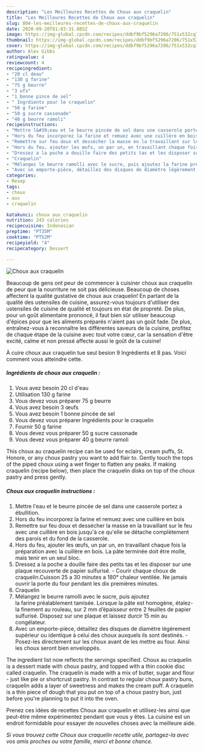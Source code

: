 ```yaml
---
description: "Les Meilleures Recettes de Choux aux craquelin"
title: "Les Meilleures Recettes de Choux aux craquelin"
slug: 804-les-meilleures-recettes-de-choux-aux-craquelin
date: 2020-09-20T01:03:31.885Z
image: https://img-global.cpcdn.com/recipes/ddbf9bf5296a7206/751x532cq70/choux-aux-craquelin-photo-principale-de-la-recette.jpg
thumbnail: https://img-global.cpcdn.com/recipes/ddbf9bf5296a7206/751x532cq70/choux-aux-craquelin-photo-principale-de-la-recette.jpg
cover: https://img-global.cpcdn.com/recipes/ddbf9bf5296a7206/751x532cq70/choux-aux-craquelin-photo-principale-de-la-recette.jpg
author: Alex Gibbs
ratingvalue: 4
reviewcount: 4
recipeingredient:
- "20 cl deau"
- "130 g farine"
- "75 g beurre"
- "3 ufs"
- "1 bonne pince de sel"
- " Ingrdients pour le craquelin"
- "50 g farine"
- "50 g sucre cassonade"
- "40 g beurre ramoli"
recipeinstructions:
- "Mettre l&#39;eau et le beurre pincée de sel dans une casserole portez a ébullition."
- "Hors du feu incorporez la farine et remuez avec une cuillère en bois"
- "Remettre sur feu doux et dessécher la masse en la travaillant sur le feu avec une cuillère en bois jusqu&#39;à ce qu&#39;elle se détache complètement des parois et du fond de la casserole."
- "Hors du feu, ajouter les œufs, un par un, en travaillant chaque fois la préparation avec la cuillère en bois. La pâte terminée doit être molle, mais tenir en un seul bloc."
- "Dressez a la poche a douille faire des petits tas et les disposer sur une plaque recouverte de papier sulfurisé. Courir chaque choux de craquelin.Cuisson 25 a 30 minutes a 180° chaleur ventilée. Ne jamais ouvrir la porte du four pendant les dix premières minutes."
- "Craquelin"
- "Mélangez le beurre ramolli avec le sucre, puis ajoutez la farine préalablement tamisée. Lorsque la pâte est homogène, étalez-la finement au rouleau, sur 2 mm d’épaisseur entre 2 feuilles de papier sulfurisé. Disposez sur une plaque et laissez durcir 15 min au congélateur."
- "Avec un emporte-pièce, détaillez des disques de diamètre légèrement supérieur ou identique à celui des choux auxquels ils sont destinés. Posez-les directement sur les choux avant de les mettre au four. Ainsi les choux seront bien enveloppés."
categories:
- Resep
tags:
- choux
- aux
- craquelin

katakunci: choux aux craquelin 
nutrition: 243 calories
recipecuisine: Indonesian
preptime: "PT35M"
cooktime: "PT52M"
recipeyield: "4"
recipecategory: Dessert

---
```



![Choux aux craquelin](https://img-global.cpcdn.com/recipes/ddbf9bf5296a7206/751x532cq70/choux-aux-craquelin-photo-principale-de-la-recette.jpg)

Beaucoup de gens ont peur de commencer à cuisiner choux aux craquelin de peur que la nourriture ne soit pas délicieuse. Beaucoup de choses affectent la qualité gustative de choux aux craquelin! En partant de la qualité des ustensiles de cuisine, assurez-vous toujours d'utiliser des ustensiles de cuisine de qualité et toujours en état de propreté. De plus, pour un goût alimentaire prononcé, il faut bien sûr utiliser beaucoup d'épices pour que les aliments préparés n'aient pas un goût fade. De plus, entraînez-vous à reconnaître les différentes saveurs de la cuisine, profitez de chaque étape de la cuisine avec tout votre cœur, car la sensation d'être excité, calme et non pressé affecte aussi le goût de la cuisine!

<!--inarticleads1-->

À cuire choux aux craquelin tue seul besion 9 Ingrédients et 8 pas. Voici comment vous atteindre cette.

##### Ingrédients de choux aux craquelin :

1. Vous avez besoin 20 cl d&#39;eau
1. Utilisation 130 g farine
1. Vous devez vous préparer 75 g beurre
1. Vous avez besoin 3 œufs
1. Vous avez besoin 1 bonne pincée de sel
1. Vous devez vous préparer  Ingrédients pour le craquelin
1. Fournir 50 g farine
1. Vous devez vous préparer 50 g sucre cassonade
1. Vous devez vous préparer 40 g beurre ramoli


This choux au craquelin recipe can be used for eclairs, cream puffs, St. Honore, or any choux pastry you want to add flair to. Gently touch the tops of the piped choux using a wet finger to flatten any peaks. If making craquelin (recipe below), then place the craquelin disks on top of the choux pastry and press gently. 

<!--inarticleads2-->

##### Choux aux craquelin instructions :

1. Mettre l&#39;eau et le beurre pincée de sel dans une casserole portez a ébullition.
1. Hors du feu incorporez la farine et remuez avec une cuillère en bois
1. Remettre sur feu doux et dessécher la masse en la travaillant sur le feu avec une cuillère en bois jusqu&#39;à ce qu&#39;elle se détache complètement des parois et du fond de la casserole.
1. Hors du feu, ajouter les œufs, un par un, en travaillant chaque fois la préparation avec la cuillère en bois. La pâte terminée doit être molle, mais tenir en un seul bloc.
1. Dressez a la poche a douille faire des petits tas et les disposer sur une plaque recouverte de papier sulfurisé. - Courir chaque choux de craquelin.Cuisson 25 a 30 minutes a 180° chaleur ventilée. Ne jamais ouvrir la porte du four pendant les dix premières minutes.
1. Craquelin
1. Mélangez le beurre ramolli avec le sucre, puis ajoutez la farine préalablement tamisée. Lorsque la pâte est homogène, étalez-la finement au rouleau, sur 2 mm d’épaisseur entre 2 feuilles de papier sulfurisé. Disposez sur une plaque et laissez durcir 15 min au congélateur.
1. Avec un emporte-pièce, détaillez des disques de diamètre légèrement supérieur ou identique à celui des choux auxquels ils sont destinés. - Posez-les directement sur les choux avant de les mettre au four. Ainsi les choux seront bien enveloppés.


The ingredient list now reflects the servings specified. Choux au craquelin is a dessert made with choux pastry, and topped with a thin cookie disc called craquelin. The craquelin is made with a mix of butter, sugar and flour - just like pie or shortcrust pastry. In contrast to regular choux pastry buns, craquelin adds a layer of sweetness and makes the cream puff. A craquelin is a thin piece of dough that you put on top of a choux pastry bun, just before you&#39;re planning to put it into the oven. 

<!--inarticleads1-->

<p>
Prenez ces idées de recettes Choux aux craquelin et utilisez-les ainsi que peut-être même expérimentez pendant que vous y êtes. La cuisine est un endroit formidable pour essayer de nouvelles choses avec la meilleure aide.
</p>

<p>
<i>Si vous trouvez cette Choux aux craquelin recette utile, partagez-la avec vos amis proches ou votre famille, merci et bonne chance.</i>
</p>
